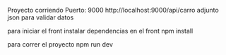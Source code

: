 Proyecto corriendo 
Puerto: 9000
http://localhost:9000/api/carro
adjunto json para validar datos 

para iniciar el front instalar dependencias en el front
npm install 

para correr el proyecto 
npm run dev
